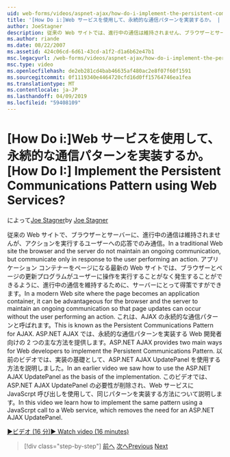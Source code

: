 ```yaml
---
uid: web-forms/videos/aspnet-ajax/how-do-i-implement-the-persistent-communications-pattern-using-web-services
title: '[How Do i:]Web サービスを使用して、永続的な通信パターンを実装するか。 | Microsoft Docs'
author: JoeStagner
description: 従来の Web サイトでは、進行中の通信は維持されません、ブラウザーとサーバーが、機能を実行するユーザーへの応答でのみ通信しています.
ms.author: riande
ms.date: 08/22/2007
ms.assetid: 424c06cd-6d61-43cd-a1f2-d1a6b62e47b1
msc.legacyurl: /web-forms/videos/aspnet-ajax/how-do-i-implement-the-persistent-communications-pattern-using-web-services
msc.type: video
ms.openlocfilehash: de2eb281cd4bab46635af480ac2e8f07f60f1591
ms.sourcegitcommit: 0f1119340e4464720cfd16d0ff15764746ea1fea
ms.translationtype: MT
ms.contentlocale: ja-JP
ms.lasthandoff: 04/09/2019
ms.locfileid: "59408109"
---
```

# <a name="how-do-i-implement-the-persistent-communications-pattern-using-web-services"></a><span data-ttu-id="04286-104">[How Do i:]Web サービスを使用して、永続的な通信パターンを実装するか。</span><span class="sxs-lookup"><span data-stu-id="04286-104">[How Do I:] Implement the Persistent Communications Pattern using Web Services?</span></span>

<span data-ttu-id="04286-105">によって[Joe Stagner](https://github.com/JoeStagner)</span><span class="sxs-lookup"><span data-stu-id="04286-105">by [Joe Stagner](https://github.com/JoeStagner)</span></span>

<span data-ttu-id="04286-106">従来の Web サイトで、ブラウザーとサーバーに、進行中の通信は維持されませんが、アクションを実行するユーザーへの応答でのみ通信。</span><span class="sxs-lookup"><span data-stu-id="04286-106">In a traditional Web site the browser and the server do not maintain an ongoing communication, but communicate only in response to the user performing an action.</span></span> <span data-ttu-id="04286-107">アプリケーション コンテナーをページになる最新の Web サイトでは、ブラウザーとページの更新プログラムがユーザーに操作を実行することがなく発生することができるように、進行中の通信を維持するために、サーバーにとって得策ですができます。</span><span class="sxs-lookup"><span data-stu-id="04286-107">In a modern Web site where the page becomes an application container, it can be advantageous for the browser and the server to maintain an ongoing communication so that page updates can occur without the user performing an action.</span></span> <span data-ttu-id="04286-108">これは、AJAX の永続的な通信パターンと呼ばれます。</span><span class="sxs-lookup"><span data-stu-id="04286-108">This is known as the Persistent Communications Pattern for AJAX.</span></span> <span data-ttu-id="04286-109">ASP.NET AJAX では、永続的な通信パターンを実装する Web 開発者向けの 2 つの主な方法を提供します。</span><span class="sxs-lookup"><span data-stu-id="04286-109">ASP.NET AJAX provides two main ways for Web developers to implement the Persistent Communications Pattern.</span></span> <span data-ttu-id="04286-110">以前のビデオでは、実装の基礎として、ASP.NET AJAX UpdatePanel を使用する方法を説明しました。</span><span class="sxs-lookup"><span data-stu-id="04286-110">In an earlier video we saw how to use the ASP.NET AJAX UpdatePanel as the basis of the implementation.</span></span> <span data-ttu-id="04286-111">このビデオでは、ASP.NET AJAX UpdatePanel の必要性が削除され、Web サービスに JavaScrpt 呼び出しを使用して、同じパターンを実装する方法について説明します。</span><span class="sxs-lookup"><span data-stu-id="04286-111">In this video we learn how to implement the same pattern using a JavaScrpt call to a Web service, which removes the need for an ASP.NET AJAX UpdatePanel.</span></span>

[<span data-ttu-id="04286-112">&#9654;ビデオ (16 分)</span><span class="sxs-lookup"><span data-stu-id="04286-112">&#9654; Watch video (16 minutes)</span></span>](https://channel9.msdn.com/Blogs/ASP-NET-Site-Videos/how-do-i-implement-the-persistent-communications-pattern-using-web-services)

> [!div class="step-by-step"]
> <span data-ttu-id="04286-113">[前へ](how-do-i-localize-an-aspnet-ajax-application.md)
> [次へ](how-do-i-trigger-an-updatepanel-refresh-from-a-dropdownlist-control.md)</span><span class="sxs-lookup"><span data-stu-id="04286-113">[Previous](how-do-i-localize-an-aspnet-ajax-application.md)
[Next](how-do-i-trigger-an-updatepanel-refresh-from-a-dropdownlist-control.md)</span></span>
